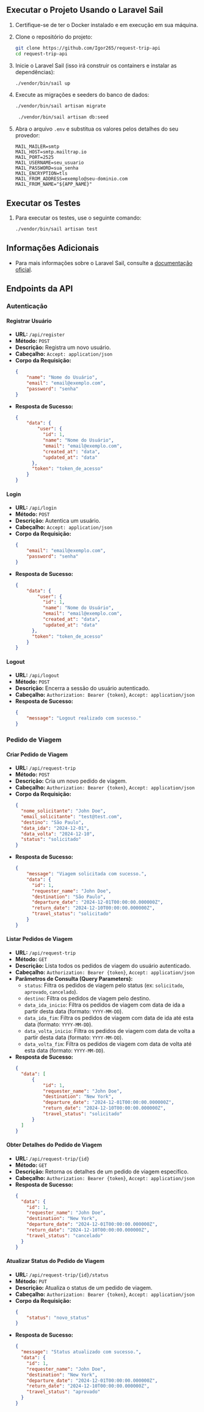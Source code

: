 ## Executar o Projeto Usando o Laravel Sail

1. Certifique-se de ter o Docker instalado e em execução em sua máquina.

2. Clone o repositório do projeto:
    ```sh
    git clone https://github.com/Igor265/request-trip-api
    cd request-trip-api
    ```

3. Inicie o Laravel Sail (isso irá construir os containers e instalar as dependências):
    ```sh
    ./vendor/bin/sail up
    ```

4. Execute as migrações e seeders do banco de dados:
    ```sh
    ./vendor/bin/sail artisan migrate
    ```
   ```sh
    ./vendor/bin/sail artisan db:seed
    ```

5. Abra o arquivo `.env` e substitua os valores pelos detalhes do seu provedor:

    ```env
    MAIL_MAILER=smtp
    MAIL_HOST=smtp.mailtrap.io
    MAIL_PORT=2525
    MAIL_USERNAME=seu_usuario
    MAIL_PASSWORD=sua_senha
    MAIL_ENCRYPTION=tls
    MAIL_FROM_ADDRESS=exemplo@seu-dominio.com
    MAIL_FROM_NAME="${APP_NAME}"
    ```

## Executar os Testes

1. Para executar os testes, use o seguinte comando:
    ```sh
    ./vendor/bin/sail artisan test
    ```

## Informações Adicionais

- Para mais informações sobre o Laravel Sail, consulte a [documentação oficial](https://laravel.com/docs/11.x/sail).

## Endpoints da API

### Autenticação

#### Registrar Usuário
- **URL:** `/api/register`
- **Método:** `POST`
- **Descrição:** Registra um novo usuário.
- **Cabeçalho:** `Accept: application/json`
- **Corpo da Requisição:**
    ```json
    {
        "name": "Nome do Usuário",
        "email": "email@exemplo.com",
        "password": "senha"
    }
    ```
- **Resposta de Sucesso:**
    ```json
    {
        "data": {
            "user": {
              "id": 1,
              "name": "Nome do Usuário",
              "email": "email@exemplo.com",
              "created_at": "data",
              "updated_at": "data"
          },
          "token": "token_de_acesso"
        }
    }
    ```

#### Login
- **URL:** `/api/login`
- **Método:** `POST`
- **Descrição:** Autentica um usuário.
- **Cabeçalho:** `Accept: application/json`
- **Corpo da Requisição:**
    ```json
    {
        "email": "email@exemplo.com",
        "password": "senha"
    }
    ```
- **Resposta de Sucesso:**
    ```json
    {
        "data": {
            "user": {
              "id": 1,
              "name": "Nome do Usuário",
              "email": "email@exemplo.com",
              "created_at": "data",
              "updated_at": "data"
          },
          "token": "token_de_acesso"
        }
    }
    ```

#### Logout
- **URL:** `/api/logout`
- **Método:** `POST`
- **Descrição:** Encerra a sessão do usuário autenticado.
- **Cabeçalho:** `Authorization: Bearer {token}`, `Accept: application/json`
- **Resposta de Sucesso:**
    ```json
    {
        "message": "Logout realizado com sucesso."
    }
    ```

### Pedido de Viagem

#### Criar Pedido de Viagem
- **URL:** `/api/request-trip`
- **Método:** `POST`
- **Descrição:** Cria um novo pedido de viagem.
- **Cabeçalho:** `Authorization: Bearer {token}`, `Accept: application/json`
- **Corpo da Requisição:**
    ```json
    {
      "nome_solicitante": "John Doe",
      "email_solicitante": "test@test.com",
      "destino": "São Paulo",
      "data_ida": "2024-12-01",
      "data_volta": "2024-12-10",
      "status": "solicitado"
    }
    ```
- **Resposta de Sucesso:**
    ```json
    {
        "message": "Viagem solicitada com sucesso.",
        "data": {
          "id": 1,
          "requester_name": "John Doe",
          "destination": "São Paulo",
          "departure_date": "2024-12-01T00:00:00.000000Z",
          "return_date": "2024-12-10T00:00:00.000000Z",
          "travel_status": "solicitado"
        }
    }
    ```

#### Listar Pedidos de Viagem
- **URL:** `/api/request-trip`
- **Método:** `GET`
- **Descrição:** Lista todos os pedidos de viagem do usuário autenticado.
- **Cabeçalho:** `Authorization: Bearer {token}`, `Accept: application/json`
- **Parâmetros de Consulta (Query Parameters):**
    - `status`: Filtra os pedidos de viagem pelo status (ex: `solicitado`, `aprovado`, `cancelado`).
    - `destino`: Filtra os pedidos de viagem pelo destino.
    - `data_ida_inicio`: Filtra os pedidos de viagem com data de ida a partir desta data (formato: `YYYY-MM-DD`).
    - `data_ida_fim`: Filtra os pedidos de viagem com data de ida até esta data (formato: `YYYY-MM-DD`).
    - `data_volta_inicio`: Filtra os pedidos de viagem com data de volta a partir desta data (formato: `YYYY-MM-DD`).
    - `data_volta_fim`: Filtra os pedidos de viagem com data de volta até esta data (formato: `YYYY-MM-DD`).
- **Resposta de Sucesso:**
    ```json
    {
      "data": [
          {
              "id": 1,
              "requester_name": "John Doe",
              "destination": "New York",
              "departure_date": "2024-12-01T00:00:00.000000Z",
              "return_date": "2024-12-10T00:00:00.000000Z",
              "travel_status": "solicitado"
          }
      ]
    }
    ```

#### Obter Detalhes do Pedido de Viagem
- **URL:** `/api/request-trip/{id}`
- **Método:** `GET`
- **Descrição:** Retorna os detalhes de um pedido de viagem específico.
- **Cabeçalho:** `Authorization: Bearer {token}`, `Accept: application/json`
- **Resposta de Sucesso:**
    ```json
    {
      "data": {
        "id": 1,
        "requester_name": "John Doe",
        "destination": "New York",
        "departure_date": "2024-12-01T00:00:00.000000Z",
        "return_date": "2024-12-10T00:00:00.000000Z",
        "travel_status": "cancelado"
      }
    }
  ```

#### Atualizar Status do Pedido de Viagem
- **URL:** `/api/request-trip/{id}/status`
- **Método:** `PUT`
- **Descrição:** Atualiza o status de um pedido de viagem.
- **Cabeçalho:** `Authorization: Bearer {token}`, `Accept: application/json`
- **Corpo da Requisição:**
    ```json
    {
        "status": "novo_status"
    }
    ```
- **Resposta de Sucesso:**
    ```json
    {
      "message": "Status atualizado com sucesso.",
      "data": {
        "id": 1,
        "requester_name": "John Doe",
        "destination": "New York",
        "departure_date": "2024-12-01T00:00:00.000000Z",
        "return_date": "2024-12-10T00:00:00.000000Z",
        "travel_status": "aprovado"
      }
    }
    ```
